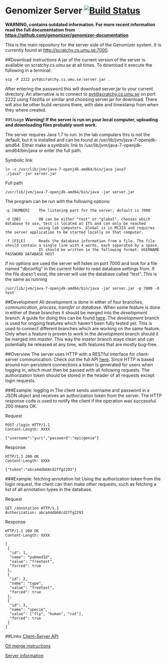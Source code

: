 Genomizer Server [![Build Status](https://secure.travis-ci.org/genomizer/genomizer-server.svg?branch=master)](http://travis-ci.org/genomizer/genomizer-server)
===================

**WARNING, contains outdated information. For more recent information read the full documentation from https://github.com/genomizer/genomizer-documentation**

This is the main repository for the server side of the Genomizer system. It is currently found
at http://scratchy.cs.umu.se:7000.

##Download instructions
A jar of the current version of the server is available on scratchy.cs.umu.se at all times. To download it execute the following in
a terminal:

    scp -P 2222 pvt@scratchy.cs.umu.se:server.jar .

After entering the password this will download server.jar to your current directory. An alternative is to connect to
pvt@scratchy.cs.umu.se on port 2222
using Filezilla or similar and choosing server.jar for download. There will also be other build versions there, with date and timestamp
from when they where created.

##Usage
**Warning! If the server is run on your local computer, uploading and downloading files probably wont work.**

The server requires Java 1.7 to run. In the lab computers this is not the default, but it is installed and can be found at
/usr/lib/jvm/java-7-openjdk-amd64. Either make a symbolic link to /usr/lib/jvm/java-7-openjdk-amd64/bin/java or enter the full path.

Symbolic link

    ln -s /usr/lib/jvm/java-7-openjdk-amd64/bin/java java7
    ./java7 -jar server.jar
Full path

    /usr/lib/jvm/java-7-openjdk-amd64/bin/java -jar server.jar

The program can be run with the following options:

    -p [NUMBER]    The listening port for the server, default is 7000

    -d [DB]        DB can be either "test" or "global". Chooses which database to use, test is located at ITS and can only be reached
                   using lab computers. Global is in MC333 and requires the server application to be started locally on that computer.

    -f [FILE]      Reads the database information from a file. The file should contain a single line with 4 words, each separated by a space.
                   It should be written in the following format: USERNAME PASSWORD DATABASE HOST

If no options are used the server will listen on port 7000 and look for a file named "dbconfig" in the current folder
to read database settings from. If the file doesn't exist, the server will use the database called "test". This is the same as running

    /usr/lib/jvm/java-7-openjdk-amd64/bin/java -jar server.jar -p 7000 -d test

##Development
All development is done in either of four branches, *communication*, *process*, *transfer* or *database*. When some feature
is done in either of these branches it should be merged into the *development* branch.
A guide for doing this can be found [here](https://github.com/genomizer/genomizer-server/wiki/Merging-in-Git). The *development*
branch is used for ongoing
features which haven't been fully tested yet. This is used to connect different branches which are working on the same feature.
Only when a feature is proven to work in the *development* branch should it be merged into *master*. This way
the *master* branch stays clean and can potentially be released at any time, with features that are mostly bug-free.

##Overview
The server uses HTTP with a RESTful interface
for client-server communication. Check out the full API [here](http://docs.genomizer.apiary.io/).
Since HTTP is based around non-persistent connections a token is generated for users when logging in, which must
then be passed with all following requests. The authorization token should be stored in the header of all requests
except login requests.

###Example: logging in
The client sends username and password in a JSON object and receives an authorization token from the server.
The HTTP response code is used to notify the client if the operation was successful. 200 means OK.

Request

    POST /login HTTP/1.1
    Content-Length: XXXX

    {"username":"yuri","password":"epicgenie"}

Response

    HTTP/1.1 200 OK
    Content-Length: XXXX

    {"token":"abca44db68cd2ffg2293"}

###Example:  fetching annotation list
Using the authorization token from the login request, the client can then make other requests, such as fetching a list
of all annotation types in the database.

Request

    GET /annotation HTTP/1.1
    Authorization: abca44db68cd2ffg2293

Response

    HTTP/1.1 200 OK
    Content-Length: XXXX

    [
     {
      "id": 1,
      "name": "pubmedId",
      "value": "freetext",
      "forced": true
     },
     {
      "id": 2,
      "name": "type",
      "value": "freetext",
      "forced": true
     },
     {
      "id": 3,
      "name": "specie",
      "value": ["fly", "human", "rat"],
      "forced": true
     }
    ]

##Links
[Client-Server API](http://docs.genomizer.apiary.io/)

[Git merge instructions](https://github.com/genomizer/genomizer-server/wiki/Merging-in-Git)

[Server information](http://scratchy.cs.umu.se:8000/admin/server.html)
